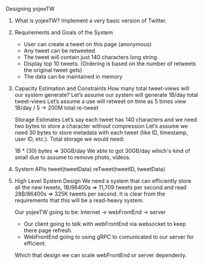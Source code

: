 Designing yojeeTW

1. What is yojeeTW?
    Implement a very basic version of Twitter. 
2. Requirements and Goals of the System
    - User can create a tweet on this page (anonymous)
    - Any tweet can be retweeted
    - The tweet will contain just 140 characters long string. 
    - Display top 10 tweets. (Ordering is based on the number of retweets the original tweet gets) 
    - The data can be maintained in memory

3. Capacity Estimation and Constraints
    How many total tweet-views will our system generate? 
    Let’s assume our system will generate 1B/day total tweet-views
    Let’s assume a use will retweet on time as 5 times view 1B/day / 5 -> 200M total re-tweet


    Storage Estimates 
    Let’s say each tweet has 140 characters and we need two bytes to store a character without compression
    Let’s assume we need 30 bytes to store metadata with each tweet (like ID, timestamp, user ID, etc.). Total storage we would need:

    1B * (30) bytes => 30GB/day
    We able to got 30GB/day which's kind of small due to assume to remove photo, videos. 

4. System APIs
    tweet(tweetData)
    reTweet(tweetID, tweetData)
    
5. High Level System Design
    We need a system that can efficiently store all the new tweets, 1B/86400s => 11,709 tweets per second and read 28B/86400s => 325K tweets per second. 
    It is clear from the requirements that this will be a read-heavy system.

    Our yojeeTW going to be:
    Internet -> webFrontEnd -> server
    - Our client going to talk with webFrontEnd via websocket to keep there page refresh.
    - WebFrontEnd going to using gRPC to comunicated to our server for efficient. 

    Which that design we can scale webFrontEnd or server dependenly.